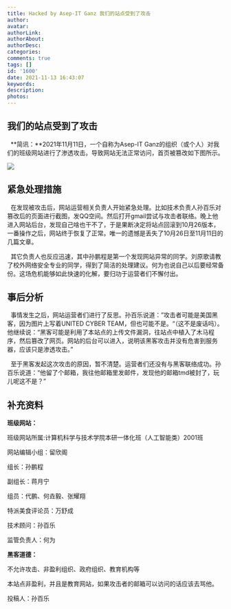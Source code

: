 ```yaml
---
title: Hacked by Asep-IT Ganz 我们的站点受到了攻击
author: 
avatar: 
authorLink: 
authorAbout: 
authorDesc: 
categories: 
comments: true
tags: []
id: '1600'
date: 2021-11-13 16:43:07
keywords:
description:
photos:
---
```


## 我们的站点受到了攻击

  **简讯：**2021年11月11日，一个自称为Asep-IT Ganz的组织（或个人）对我们的班级网站进行了渗透攻击。导致网站无法正常访问，首页被篡改如下图所示。

![](https://www.aiupc.xyz/wp-content/uploads/2021/11/网站攻击.png)

## 紧急处理措施

  在发现被攻击后，网站运营相关负责人开始紧急处理。比如技术负责人孙百乐对篡改后的页面进行截图，发QQ空间。然后打开gmail尝试与攻击者联络。晚上他进入网站后台，发现自己啥也干不了，于是果断决定将站点回滚到10月26版本，一番操作之后，网站终于恢复了正常。唯一的遗憾是丢失了10月26日至11月11日的几篇文章。

  其它负责人也反应迅速，其中孙鹏程是第一个发现网站异常的同学。刘原歌请教了校外网络安全专业的同学，得到了简洁的处理建议。何为也说自己以后要经常备份。这场危机能够如此快速的化解，要归功于运营者们不懈付出。

## 事后分析

  事情发生之后，网站运营者们进行了反思。孙百乐说道：”攻击者可能是美国黑客，因为图片上写着UNITED CYBER TEAM，但也可能不是。“（这不是废话吗）。他继续说：“黑客可能是利用了本站点的上传文件漏洞，往站点中植入了木马程序，然后篡改了网页。网站的后台可以进入，说明该黑客攻击并没有危害到服务器，应该只是渗透攻击。”

  至于黑客发起这次攻击的原因，暂不清楚。运营者们还没有与黑客联络成功。孙百乐说道：“他留了个邮箱，我往他邮箱里发邮件，发现他的邮箱tmd被封了，玩儿呢这不是？”

## 补充资料

**班级网站：**

班级网站所属:计算机科学与技术学院本研一体化班（人工智能类）2001班

网站编辑小组：留欣阁

组长：孙鹏程

副组长：蒋月宁

组员：代鹏、何垚毅、张耀翔

特派美食评论员：万舒成

技术顾问：孙百乐

监管负责人：何为

**黑客道德：**

不允许攻击、非盈利组织、政府组织、教育机构等

本站点非盈利，并且是教育网站，如果攻击者的邮箱可以访问的话应该去骂他。

投稿人：孙百乐